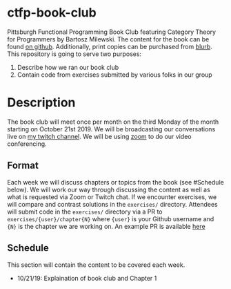 # ctfp-book-club

Pittsburgh Functional Programming Book Club featuring Category Theory for Programmers by Bartosz Milewski. The content for the book can be found [on github][book]. Additionally, print copies can be purchased from [blurb][print book]. This repository is going to serve two purposes:

1. Describe how we ran our book club
2. Contain code from exercises submitted by various folks in our group

# Description

The book club will meet once per month on the third Monday of the month starting on October 21st 2019. We will be broadcasting our conversations live on [my twitch channel][twitch]. We will be using [zoom][zoom] to do our video conferencing.

## Format

Each week we will discuss chapters or topics from the book (see #Schedule below). We will work our way through discussing the content as well as what is requested via Zoom or Twitch chat. If we encounter exercises, we will compare and contrast solutions in the `exercises/` directory. Attendees will submit code in the `exercises/` directory via a PR to `exercises/{user}/chapter{N}` where `{user}` is your Github username and `{N}` is the chapter we are working on. An example PR is available [here][pr1]

## Schedule

This section will contain the content to be covered each week.

- 10/21/19: Explaination of book club and Chapter 1

<!-- Useful links below -->
[book]: https://github.com/hmemcpy/milewski-ctfp-pdf
[print book]: https://www.blurb.com/b/9621951-category-theory-for-programmers-new-edition-hardco
[twitch]: https://www.twitch.tv/chiroptical
[zoom]: https://zoom.us/
[pr1]: https://github.com/barrymoo/ctfp-book-club/pull/1
